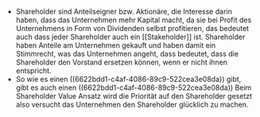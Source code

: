 - Shareholder sind Anteilseigner bzw. Aktionäre, die Interesse darin haben, dass das Unternehmen mehr Kapital macht, da sie bei Profit des Unternehmens in Form von Dividenden selbst profitieren, das bedeutet auch dass jeder Shareholder auch ein [[Stakeholder]] ist.
  Shareholder haben Anteile am Unternehmen gekauft und haben damit ein Stimmrecht, was das Unternehmen angeht, dass bedeutet, dass die Shareholder den Vorstand ersetzen können, wenn er nicht ihnen entspricht.
- So wie es einen ((6622bdd1-c4af-4086-89c9-522cea3e08da)) gibt, gibt es auch einen ((6622bdd1-c4af-4086-89c9-522cea3e08da)) 
  Beim Shareholder Value Ansatz wird die Priorität auf den Shareholder gesetzt also versucht das Unternehmen den Shareholder glücklich zu machen.